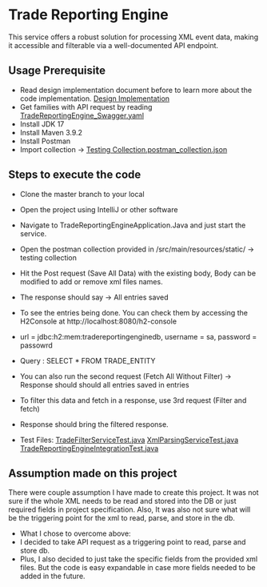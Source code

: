 # Trade Reporting Engine

This service offers a robust solution for processing XML event data, making it accessible and filterable
via a well-documented API endpoint.

## Usage Prerequisite
* Read design implementation document before to learn more about the code implementation. [Design Implementation](Design%20Implementation)
* Get families with API request by reading [TradeReportingEngine_Swagger.yaml](src%2Fmain%2Fresources%2FTradeReportingEngine_Swagger.yaml)
* Install JDK 17
* Install Maven 3.9.2
* Install Postman 
* Import collection -> [Testing Collection.postman_collection.json](src%2Fmain%2Fresources%2Fstatic%2FTesting%20Collection.postman_collection.json)

## Steps to execute the code

* Clone the master branch to your local
* Open the project using IntelliJ or other software
* Navigate to TradeReportingEngineApplication.Java and just start the service.
* Open the postman collection provided in /src/main/resources/static/ -> testing collection
* Hit the Post request (Save All Data) with the existing body, Body can be modified to add or remove xml files names.
* The response should say -> All entries saved
* To see the entries being done. You can check them by accessing the H2Console at http://localhost:8080/h2-console
* url = jdbc:h2:mem:tradereportingenginedb, username = sa, password = passowrd
* Query : SELECT * FROM TRADE_ENTITY
* You can also run the second request (Fetch All Without Filter) -> Response should should all entries saved in entries
* To filter this data and fetch in a response, use 3rd request (Filter and fetch) 
* Response should bring the filtered response.

* Test Files:  [TradeFilterServiceTest.java](src%2Ftest%2Fjava%2Fcom%2Ftrade%2Ftradereportingengine%2Fservice%2FTradeFilterServiceTest.java)
[XmlParsingServiceTest.java](src%2Ftest%2Fjava%2Fcom%2Ftrade%2Ftradereportingengine%2Fservice%2FXmlParsingServiceTest.java)
[TradeReportingEngineIntegrationTest.java](src%2Ftest%2Fjava%2Fcom%2Ftrade%2Ftradereportingengine%2FTradeReportingEngineIntegrationTest.java)

## Assumption made on this project

There were couple assumption I have made to create this project. It was not sure if the whole XML needs to be read and stored into the DB or just required fields in project specification. Also, It was also not sure what will be
the triggering point for the xml to read, parse, and store in the db. 

* What I chose to overcome above:
* I decided to take API request as a  triggering point to read, parse and store db.
* Plus, I also decided to just take the specific fields from the provided xml files. But the code is easy expandable in case more fields needed to be added in the future.

